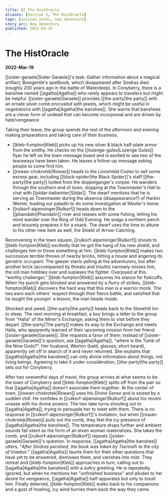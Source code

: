 ```yaml
---
title: 02 The HistOracle
aliases: [Session 2, The HistOracle]
tags: [session_notes, new_adventure]
story_arc: New Adventure
published: 2022-03-19
---
```

# The HistOracle
**2022-Mar-19**

[[sister-garaele|Sister Garaele]]'s task: Gather information about a magical artifact, Bowgentle's spellbook, which disappeared after Sindras died (roughly 200 years ago in the battle of Waterdeep). In Conyberry, there is a banshee named [[agatha|Agatha]] who rarely appears to travelers but might be helpful. [[sister-garaele|Garaele]] provides [[the-party|the party]] with an ornate silver comb encrusted with jewels, which might be useful in negotiations with [[agatha|Agatha|the banshee]]. She warns that banshees are a clever form of undead that can become incorporeal and are driven by hate/vengeance. 

Taking their leave, the group spends the rest of the afternoon and evening making preparations and taking care of their business.
- [[kleb-fumpton|Kleb]] picks up his new silver & black half-plate armor from the smithy. He checks on the [[lozenge-gules|Lozenge Gules]] flyer he left on the town message board and is excited to see two of the tearaways have been taken. He leaves a follow-up message asking people to come find him.
- [[rowan-chokrotsk|Rowan]] heads to the Lionshield Coster to sell some excess gear, including [[black-spider|the Black Spider]]'s staff [[the-party|the party]] looted from the doppelganger's corpse. He wanders through the southern end of town, stopping at the Townmaster's Hall to chat with [[sildar-hallwinter|Sildar]]. The dwarf mentions that he is serving as Townmaster during the absence (disappearance?) of Harbin Wester, leading our paladin to do some investigation at Wester's home.
- [[rulkorf-alpensinger|Rulkorf]] heads down to the [[phandalin|Phandalin]] river and relaxes with some fishing, letting his mind wander over the Ring of Odd Evening. He snags a northern perch and leisurely prepares it for a snack. The dwarf uses the time to attune to his other new item as well, the Shield of Arrow-Catching.

Reconvening in the town square, [[rulkorf-alpensinger|Rulkorf]] shouts to [[kleb-fumpton|Kleb]] excitedly that he got the hang of his new shield, and challenges him to throw something at him. [[kleb-fumpton|Kleb]] makes two successive terrible throws of nearby bricks, hitting a house and angering its geriatric occupant. The geezer starts yelling at the adventurers, but after another brick (accompanied by threats and insults) narrowly misses him, the old man hobbles over and suplexes the fighter. Overjoyed at this "worthy challenger," [[kleb-fumpton|Kleb]] assumes his stance for fisticuffs. When his punch gets blocked and answered by a flurry of strikes, [[kleb-fumpton|Kleb]] discovers the hard way that this man is a warrior monk. The two earn each others' respect through their fierce battle, and satisfied that he taught the youngin' a lesson, the man heads inside.

Shocked and awed, [[the-party|the party]] heads back to the Stonehill Inn to sleep. The next morning at breakfast, a boy brings a letter to the group from "Halia" of the Miner's Exchange, asking them to visit before they depart. [[the-party|The party]] makes its way to the Exchange and meets Halia, who apparently learned of their upcoming mission from her friend [[sister-garaele|Garaele]]. She requests a favor of them: instead of [[sister-garaele|Garaele]]'s question, ask [[agatha|Agatha]], "where is the Tomb of the Nine Gods?". Her husband, Wexton (bald, glasses, short beard), apparently set off in search of it and never returned. She explains that [[agatha|Agatha|the banshee]] can only divine information about things, not living beings. Agreeing to take it under consideration, [[the-party|the party]] sets out for Conyberry.

After two uneventful days of travel, the group arrives at what seems to be the town of Conyberry and [[kleb-fumpton|Kleb]] splits off from the pair so that [[agatha|Agatha]] doesn't associate them together. At the center of town, [[rowan-chokrotsk|Rowan]] uses his *Divine Sense* and is seized by a sudden chill. He confides in [[rulkorf-alpensinger|Rulkorf]] about his recent unease with his divine powers. The two take turns shouting out to [[agatha|Agatha]], trying to persuade her to meet with them. There is no response to [[rulkorf-alpensinger|Rulkorf]]'s invitation, but when [[rowan-chokrotsk|Rowan]] pulls out the comb, they feel the icy presence of [[agatha|Agatha|the banshee]]. The temperature drops further and ambient sounds fall silent as the form of an elven woman materializes. She takes the comb, and [[rulkorf-alpensinger|Rulkorf]] repeats [[sister-garaele|Garaele]]'s question. In response, [[agatha|Agatha|the banshee]] utters, "*After Sindras perished, the book was taken by Tsernoth to the city of Iriaebor*." [[agatha|Agatha]] taunts them for their other questions that have yet to be answered, dismisses them, and vanishes into mist. They retreat and [[kleb-fumpton|Kleb]] approaches in turn, calling out to [[agatha|Agatha|the banshee]] with a sultry greeting. He is repeatedly ignored, but when he mentions her "unfinished business" and alludes to her desire for vengeance, [[agatha|Agatha]] half-apparates but only to insult him. Finally deterred, [[kleb-fumpton|Kleb]] walks back to his companions and a gust of howling, icy wind hurries them back the way they came.